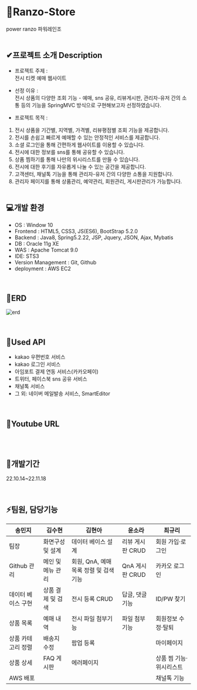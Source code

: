 # 🎫Ranzo-Store
power ranzo 파워레인조
<br/><br/>
  
## ✔프로젝트 소개 Description

- 프로젝트 주제 : </br>
전시 티켓 예매 웹사이트

- 선정 이유 : </br>
전시 상품의 다양한 조회 기능 - 예매, sns 공유, 리뷰게시판, 관리자-유저 간의 소통 등의 기능을 SpringMVC 방식으로 구현해보고자 선정하였습니다.

- 프로젝트 목적 :
1. 전시 상품을 기간별, 지역별, 가격별, 리뷰평점별 조회 기능을 제공합니다.
2. 전시를 손쉽고 빠르게 예매할 수 있는 안정적인 서비스를 제공합니다.
3. 소셜 로그인을 통해 간편하게 웹사이트를 이용할 수 있습니다.
4. 전시에 대한 정보를 sns를 통해 공유할 수 있습니다.
5. 상품 찜하기를 통해 나만의 위시리스트를 만들 수 있습니다.
6. 전시에 대한 후기를 자유롭게 나눌 수 있는 공간을 제공합니다.
7. 고객센터, 채널톡 기능을 통해 관리자-유저 간의 다양한 소통을 지원합니다.
8. 관리자 페이지를 통해 상품관리, 예약관리, 회원관리, 게시판관리가 가능합니다.
<br/><br/>
  
  


## 💻개발 환경

- OS : Window 10
- Frontend : HTML5, CSS3, JS(ES6), BootStrap 5.2.0
- Backend : Java8, Spring5.2.22, JSP, Jquery, JSON, Ajax, Mybatis
- DB : Oracle 11g XE
- WAS : Apache Tomcat 9.0
- IDE: STS3
- Version Management : Git, Github
- deployment : AWS EC2

<br/>

## 🔗ERD
![erd](https://user-images.githubusercontent.com/106068296/202627082-df5d8511-f3a7-496e-ae93-56806a04f06c.png)


<br/>

## 📌Used API
- kakao 우편번호 서비스
- kakao 로그인 서비스
- 아임포트 결제 연동 서비스(카카오페이)
- 트위터, 페이스북 sns 공유 서비스
- 채널톡 서비스
- 그 외: 네이버 메일발송 서비스, SmartEditor

<br/>

## 👀Youtube URL


<br/><br/>

## 📅개발기간
22.10.14~22.11.18

<br/>

## ⚡팀원, 담당기능

|송민지            |김수현           |김현아                             |윤소라          |최규리                 |
|------------------|----------------|-----------------------------------|----------------|----------------------|
|팀장              |화면구성 및 설계 |데이터 베이스 설계                  |리뷰 게시판 CRUD|회원 가입·로그인       |
|Github 관리       |메인 및 메뉴 관리|회원, QnA, 예매 목록 정렬 및 검색기능|QnA 게시판 CRUD|카카오 로그인           |
|데이터 베이스 구현|상품 결제 및 검색 |전시 등록 CRUD                      |답글, 댓글 기능|ID/PW 찾기             |
|상품 목록         |예매 내역        |전시 파일 첨부기능                   |파일 첨부 기능 |회원정보 수정·탈퇴     |
|상품 카테고리 정렬|배송지 수정      |팝업 등록                            |               |마이페이지            |
|상품 상세         |FAQ 게시판      |에러페이지                           |                |상품 찜 기능·위시리스트|
|AWS 배포          |                |                                     |                |채널톡 기능           |









